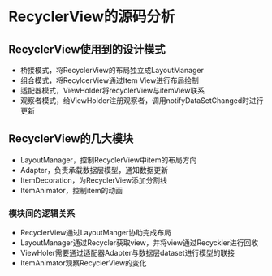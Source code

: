# RecyclerView的源码分析

## RecyclerView使用到的设计模式
- 桥接模式，将RecyclerView的布局独立成LayoutManager
- 组合模式，将RecylcerView通过Item View进行布局绘制
- 适配器模式，ViewHolder将recyclerView与itemView联系
- 观察者模式，给ViewHolder注册观察者，调用notifyDataSetChanged时进行更新

## RecyclerView的几大模块
- LayoutManager，控制RecyclerView中item的布局方向
- Adapter，负责承载数据层模型，通知数据更新
- ItemDecoration，为RecyclerView添加分割线
- ItemAnimator，控制item的动画
### 模块间的逻辑关系
- RecyclerView通过LayoutManger协助完成布局
- LayoutManager通过Recycler获取view，并将view通过Recyckler进行回收
- ViewHoler需要通过适配器Adapter与数据层dataset进行模型的联接
- ItemAnimator观察RecyclerView的变化


